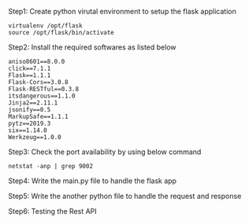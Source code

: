 Step1: Create python virutal environment to setup the flask application

	virtualenv /opt/flask
	source /opt/flask/bin/activate

Step2: Install the required softwares as listed below

	aniso8601==8.0.0
	click==7.1.1
	Flask==1.1.1
	Flask-Cors==3.0.8
	Flask-RESTful==0.3.8
	itsdangerous==1.1.0
	Jinja2==2.11.1
	jsonify==0.5
	MarkupSafe==1.1.1
	pytz==2019.3
	six==1.14.0
	Werkzeug==1.0.0

Step3: Check the port availability by using below command

	netstat -anp | grep 9002

Step4: Write  the main.py file to handle the flask app

Step5: Write the another python file to handle the request and response

Step6: Testing the Rest API
